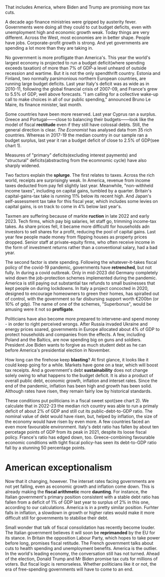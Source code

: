 That includes America, where Biden and Trump are promising more tax cuts.

A decade ago finance ministries were gripped by austerity fever. Governments were doing all they could to cut budget deficits, even with unemployment high and economic growth weak. Today things are very different. Across the West, most economies are in better shape. People have jobs. Corporate-profit growth is strong. And yet governments are spending a lot more than they are taking in.

No government is more profligate than America's. This year the world's largest economy is projected to run a budget deficit(where spending exceeds taxation) of more than 7% of GDP-a level unheard of outside recession and wartime. But it is not the only spendthrift country. Estonia and Finland, two normally parsimonious northern European countries, are running large budget deficits. Last year Italy's deficit was as wide as in 2010-11, following the global financial crisis of 2007-09, and France's grew to 5.5% of GDP, well above forecasts. "I am calling for a collective wake-up call to make choices in all of our public spending," announced Bruno Le Maire, its finance minister, last month.

Some countries have been more reserved. Last year Cyprus ran a surplus. Greece and Portugal——close to balancing their budgets——look like the model of fiscal **rectitude** even if they still have colossal debts. Still, the general direction is clear. *The Economist* has analysed data from 35 rich countries. Whereas in 2017-19 the median country in our sample ran a budget surplus, last year it ran a budget deficit of close to 2.5% of GDP(see chart 1).

Measures of "primary" deficits(excluding interest payments) and "structural" deficits(abstracting from the ecomnomic cycle) have also sharply widened.

Two factors explain the **splurge**. The first relates to taxes. Across the rich world, receipts are surprisingly weak. In America, revenue from income taxes deducted from pay fell slightly last year. Meanwhile, "non-withheld income taxes", including on capital gains, tumbled by a quarter. Britain's capital-gains-tax take is running 11% below its recent high. And Japan's self-assessment tax take for this fiscal year, which  includes some levies on capital gains, is on track to come in 4% below last year's.

Taxmen are suffering because of markte **ruction** in late 2022 and early 2023. Tech firms, which pay big salaries, let staff go, trimming income-tax takes. As share prices fell, it became more difficultl for households adn investors to sell shares for a profit, reducing the pool of capital gains. Last year few people made money from flipping houses as property prices dropped. Senior staff at private-equity firms, who often receive income in the form of investment returns rather than a conventional salary, had a bad year.

The second factor is stete spending. Following the whatever-it-takes fiscal policy of the covid-19 pandemic, governments have **retrenched**, but not fully. In during a covid outbreak. Only in mid-2023 did Germany completely wind down the job-protection schemes implemented during the pandemic. America is still paying out substantial tax refunds to small businesses that kept people on during lockdowns. In Italy a project concocted in 2020, designed to encourage homeowners to green their homes, has spiralled out of control, with the government so far disbursing support worth €200bn (or 10% of gdp). The name of one of the schemes, "Superbonus", would be amusing were it not so **profligate**.

Politicians have also become more prepared to intervene-and spend money - in order to right perceived wrongs. After Russia invaded Ukraine and energy prices soared, governments in Europe allocated about 4% of GDP to protect households and companies from the effects. A few, including Poland and the Baltics, are now spending big on guns and soldiers. President Joe Biden wants to forgive as much student debt as he can before America's presidential election in November.

How long can the firehose keep **blasting**? At first glance, it looks like it could keep going for a while. Markets have gone on a tear, which will boost tax receipts. And a government's debt **sustainability** does not change solely owing to what happens to the budget deficit. It is also a product of overall public debt, economic growth, inflation and interset rates. Since the end of the pandemic, inflation has been high and growth has been solid. Although rates have risen, they remain fairly low by historical standards.

These conditions put politicians in a fiscal sweet spot(see chart 2). We calculate that in 2022-23 the median rich country was able to run a primaly deficit of about 2% of GDP and still cut its public-debt-to-GDP ratio. The nominal value of debt would have risen, but, helped by inflation, the size of the economy would have risen by even more. A few countries faced an even more favourable environment. Italy's debt ratio has fallen by about ten percetage points of GDP from its peak in 2021, despite its loose fiscal policy. France's ratio has edged down, too. Greece-combining favourable economic conditions with tight fiscal policy-has seen its debt-to-GDP ratio fall by a stunning 50 percentage points.

# American exceptionalism
Now that it changing, however. The interset rates facing governments are not yet falling, even as economic growth and inflation come down. This is already making the **fiscal arithmetic** more **daunting**. For instance, the Italian government's primary position consistent with a stable debt ratio has fallen from a deficit of 1% of GDP last year to surplus of 2% in this one, according to our calculations. America is in a pretty similar position. Furhter falls in inflation, a slowdown in growth or higher rates would make it more difficult still for governments to stabilise their debt.

Small wonder that talk of fiscal consolidation has recently become louder. The Italian government believes it will soon be **reprimanded** by the EU for its stance. In Britain the opposition Labour Party, which hopes to take power before long, promises fiscal retitude. The French government talks about cuts to health spending and unemployment benefits. America is the outlier. In the world's leading economy, the conversation still has not turned. Ahead of the election, Donald Trump and Mr Biden promise tax cuts for millions of voters. But fiscal logic is remorseless. Whether politicians like it or not, the era of free-spending governments will have to come to an end.
